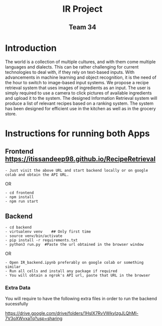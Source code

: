 <h1 align="center"> IR Project</h1>
<h2 align="center">Team 34</h2>

# Introduction
The world is a collection of multiple cultures, and with them come multiple languages and dialects. This can be rather challenging for current technologies to deal with, if they rely on text-based inputs. With advancements in machine learning and object recognition, it is the need of the hour to switch to image-based input systems. We propose a recipe retrieval system that uses images of ingredients as an input. The user is simply required to use a camera to click pictures of available ingredients and upload it to the system. The designed Information Retrieval system will produce a list of relevant recipes based on a ranking system. The system has been designed for efficient use in the kitchen as well as in the grocery store.

# Instructions for running both Apps

## Frontend <https://itissandeep98.github.io/RecipeRetrieval>

``` 
- Just visit the above URL and start backend locally or on google colab and obtain the API URL.
```
OR
```
- cd frontend
- npm install
- npm run start
```

## Backend

```
- cd backend
- virtualenv venv    ## Only first time
- source venv/bin/activate
- pip install -r requirements.txt
- python3 run.py  #Paste the url obtained in the browser window
```
OR
```
- Open IR_backend.ipynb preferably on google colab or something similar
- Run all cells and install any package if required
- You will obtain a ngrok's API url, paste that URL in the browser
```

### Extra Data
You will require to have the following extra files in order to run the backend sucessfully

<https://drive.google.com/drive/folders/1HsIX7RvVWkylzgJLQhMl-7V3oXWvxaTq?usp=sharing>
